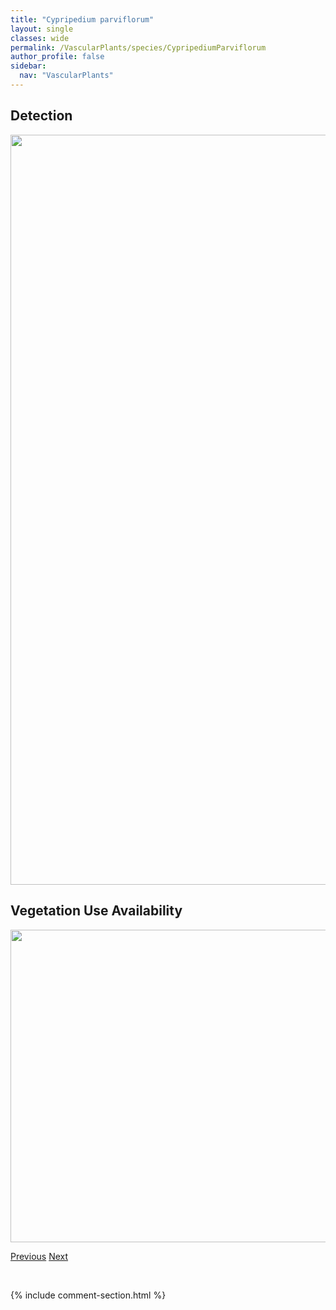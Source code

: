 ```yaml
---
title: "Cypripedium parviflorum"
layout: single
classes: wide
permalink: /VascularPlants/species/CypripediumParviflorum
author_profile: false
sidebar:
  nav: "VascularPlants"
---
```


<h2>Detection</h2>

<a href="https://drive.google.com/uc?export=view&id=1fCLrSsnBdHpiao9B8bSCjDPye_4F-Auo">
<img src="https://drive.google.com/uc?export=view&id=1fCLrSsnBdHpiao9B8bSCjDPye_4F-Auo" height = "1200" width = "800">
</a>


<h2>Vegetation Use Availability</h2>

<a href="https://drive.google.com/uc?export=view&id=1XwWF1h8NjCOYpd96yHSLV0tQm2oRGSIL">
<img src="https://drive.google.com/uc?export=view&id=1XwWF1h8NjCOYpd96yHSLV0tQm2oRGSIL" height = "500" width = "1000">
</a>


<a href="/DevelopmentWebsite/VascularPlants/species/CypripediumAcaule" class="pagination--pager" title="Cypripedium acaule">Previous</a> <a href="/DevelopmentWebsite/VascularPlants/species/CypripediumPasserinum" class="pagination--pager" title="Cypripedium passerinum">Next</a>

<p>&nbsp;</p>

{% include comment-section.html %}
